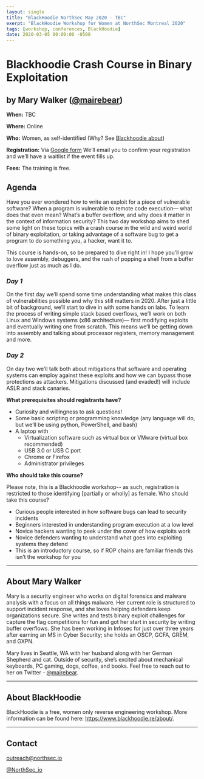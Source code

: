 ```yaml
---
layout: single
title: "BlackHoodie NorthSec May 2020 - TBC"
exerpt: "BlackHoodie Workshop for Women at NorthSec Montreal 2020"
tags: [workshop, conferences, BlackHoodie]
date: 2020-03-05 00:00:00 -0500
---
```


# Blackhoodie Crash Course in Binary Exploitation
## by Mary Walker ([@mairebear](https://twitter.com/Mairebear))

**When:** TBC

**Where:** Online

**Who:** Women, as self-identified (Why? See [Blackhoodie about](https://blackhoodie.re/about/))

**Registration:** Via [Google form](https://forms.gle/TT4c8f79j2MUsnH69) We’ll email you to confirm your registration and we’ll have a waitlist if the event fills up.

**Fees:** The training is free.

## Agenda

Have you ever wondered how to write an exploit for a piece of vulnerable software? When a program is vulnerable to remote code execution— what does that even mean? What’s a buffer overflow, and why does it matter in the context of information security? This two day workshop aims to shed some light on these topics with a crash course in the wild and weird world of binary exploitation, or taking advantage of a software bug to get a program to do something you, a hacker, want it to.

This course is hands-on, so be prepared to dive right in! I hope you’ll grow to love assembly, debuggers, and the rush of popping a shell from a buffer overflow just as much as I do.

### *Day 1*

On the first day we’ll spend some time understanding what makes this class of vulnerabilities possible and why this still matters in 2020. After just a little bit of background, we’ll start to dive in with some hands on labs. To learn the process of writing simple stack based overflows, we’ll work on both Linux and Windows systems (x86 architecture)— first modifying exploits and eventually writing one from scratch. This means we’ll be getting down into assembly and talking about processor registers, memory management and more.

### *Day 2*

On day two we’ll talk both about mitigations that software and operating systems can employ against these exploits and how we can bypass those protections as attackers. Mitigations discussed (and evaded!) will include ASLR and stack canaries.

**What prerequisites should registrants have?**

- Curiosity and willingness to ask questions!
- Some basic scripting or programming knowledge (any language will do, but we’ll be using python, PowerShell, and bash)
- A laptop with
    - Virtualization software such as virtual box or VMware (virtual box recommended)
    - USB 3.0 or USB C port
    - Chrome or Firefox
    - Administrator privileges

**Who should take this course?**

Please note, this is a Blackhoodie workshop-- as such, registration is restricted to those identifying [partially or wholly] as female.
Who should take this course?
- Curious people interested in how software bugs can lead to security incidents
- Beginners interested in understanding program execution at a low level
- Novice hackers wanting to peek under the cover of how exploits work
- Novice defenders wanting to understand what goes into exploiting systems they defend
- This is an introductory course, so if ROP chains are familiar friends this isn’t the workshop for you

---
## About Mary Walker ##

Mary is a security engineer who works on digital forensics and malware analysis with a focus on all things malware. Her current role is structured to support incident response, and she loves helping defenders keep organizations secure. She writes and tests binary exploit challenges for capture the flag competitions for fun and got her start in security by writing buffer overflows. She has been working in Infosec for just over three years after earning an MS in Cyber Security; she holds an OSCP, GCFA, GREM, and GXPN.

Mary lives in Seattle, WA with her husband along with her German Shepherd and cat. Outside of security, she’s excited about mechanical keyboards, PC gaming, dogs, coffee, and books. Feel free to reach out to her on Twitter - [@mairebear](http://twitter.com/Mairebear).

---
## About BlackHoodie ##
BlackHoodie is a free, women only reverse engineering workshop. More
information can be found here: <https://www.blackhoodie.re/about/>.

---
## Contact
[outreach@northsec.io](mailto:outreach@northsec.io)

[@NorthSec_io](https://twitter.com/NorthSec_io)

